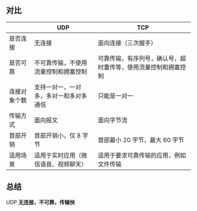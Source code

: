 ## 对比

|     | UDP  | TCP |
|  ----  | ----  | ---- |
| 是否连接  | 无连接 | 面向连接（三次握手） |
| 是否可靠 | 不可靠传输，不使用流量控制和拥塞控制 | 可靠传输，有序列号，确认号，超时重传等，使用流量控制和拥塞控制 |
| 连接对象个数 | 支持一对一，一对多，多对一和多对多通信 | 只能是一对一 |
| 传输方式 | 面向报文 | 面向字节流 |
| 首部开销 | 首部开销小，仅 8 字节 | 首部最小 20 字节，最大 60 字节 |
| 适用场景 | 适用于实时应用（微信语音、视频聊天） | 适用于要求可靠传输的应用，例如文件传输 |

## 总结
UDP **无连接，不可靠，传输快**